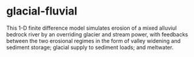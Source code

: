 # glacial-fluvial
This 1-D finite difference model simulates erosion of a mixed alluviul bedrock river by an overriding glacier and stream power, with feedbacks between the two erosional regimes in the form of valley widening and sediment storage; glacial supply to sediment loads; and meltwater.


